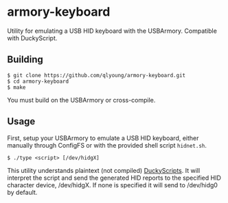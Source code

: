 armory-keyboard
===============

Utility for emulating a USB HID keyboard with the USBArmory.
Compatible with DuckyScript.

Building
--------
```shell
$ git clone https://github.com/qlyoung/armory-keyboard.git
$ cd armory-keyboard
$ make
```

You must build on the USBArmory or cross-compile.

Usage
-----
First, setup your USBArmory to emulate a USB HID keyboard, either manually through
ConfigFS or with the provided shell script ```hidnet.sh```.

```shell
$ ./type <script> [/dev/hidgX]
```

This utility understands plaintext (not compiled) [DuckyScripts](https://github.com/hak5darren/USB-Rubber-Ducky/wiki/Duckyscript).
It will interpret the script and send the generated HID reports to the specified
HID character device, /dev/hidgX. If none is specified it will send to /dev/hidg0
by default.
